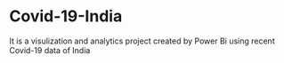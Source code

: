 # Covid-19-India
 It is a visulization and analytics project created by Power Bi using recent Covid-19 data of India
